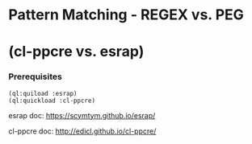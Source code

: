# Pattern Matching - REGEX vs. PEG
# (cl-ppcre vs. esrap)

### Prerequisites
```
(ql:quiload :esrap)
(ql:quickload :cl-ppcre)
```

esrap doc:
https://scymtym.github.io/esrap/

cl-ppcre doc:
http://edicl.github.io/cl-ppcre/
